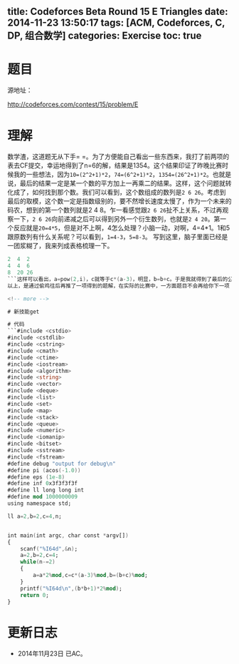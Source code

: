 title: Codeforces Beta Round 15 E Triangles
date: 2014-11-23 13:50:17
tags: [ACM, Codeforces, C, DP, 组合数学]
categories: Exercise
toc: true
---
# 题目	
源地址：

http://codeforces.com/contest/15/problem/E

# 理解
数学渣，这道题无从下手= =。为了方便能自己看出一些东西来，我打了前两项的表去CF提交，幸运地得到了n=6的解，结果是1354。这个结果印证了昨晚比赛时候我的一些想法，因为`10=(2^2+1)*2`，`74=(6^2+1)*2`，`1354=(26^2+1)*2`。也就是说，最后的结果一定是某一个数的平方加上一再乘二的结果。这样，这个问题就转化成了，如何找到那个数。我们可以看到，这个数组成的数列是`2 6 26`。考虑到最后的取模，这个数一定是指数级别的，要不然增长速度太慢了，作为一个未来的码农，想到的第一个数列就是2 4 8。乍一看感觉跟`2 6 26`扯不上关系，不过再观察一下，`2 6 26`向前递减之后可以得到另外一个衍生数列，也就是`2 4 20`。第一个反应就是`20=4*5`，但是对不上啊，4怎么处理？小脑一动，对啊，4=4*1。1和5跟原数列有什么关系呢？可以看到，`1=4-3`，`5=8-3`。
写到这里，脑子里面已经是一团浆糊了，我来列成表格梳理一下。
```a  c  b
2  4  2
4  4  6
8  20 26
```这样可以看出，a=pow(2,i)，c就等于c*(a-3)，明显，b=b+c。于是我就得到了最后的公式。
以上，是通过偷鸡往后再推了一项得到的题解，在实际的比赛中，一方面题目不会再给你下一项（CF倒是可以用这种方法骗答案），另一方面，真的比赛中思路也不会这么清晰。所以还是要学习正规的组合数学+DP的做法，在我学会之前，还是先挖一个坑吧= =。

<!-- more -->

# 新技能get

# 代码
```#include <cstdio>
#include <cstdlib>
#include <cstring>
#include <cmath>
#include <ctime>
#include <iostream>
#include <algorithm>
#include <string>
#include <vector>
#include <deque>
#include <list>
#include <set>
#include <map>
#include <stack>
#include <queue>
#include <numeric>
#include <iomanip>
#include <bitset>
#include <sstream>
#include <fstream>
#define debug "output for debug\n"
#define pi (acos(-1.0))
#define eps (1e-8)
#define inf 0x3f3f3f3f
#define ll long long int
#define mod 1000000009
using namespace std;

ll a=2,b=2,c=4,n;


int main(int argc, char const *argv[])
{
    scanf("%I64d",&n);
    a=2,b=2,c=4;
    while(n-=2)
    {
        a=a*2%mod,c=c*(a-3)%mod,b=(b+c)%mod;
    }
    printf("%I64d\n",(b*b+1)*2%mod);
    return 0;
}
```
# 更新日志
- 2014年11月23日 已AC。